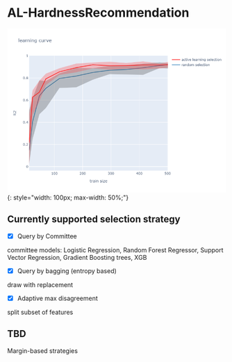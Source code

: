 # AL-HardnessRecommendation

![lc](/lc_1.png)
{: style="width: 100px; max-width: 50%;"}


## Currently supported selection strategy

- [x] Query by Committee

committee models: Logistic Regression, Random Forest Regressor, Support Vector Regression, Gradient Boosting trees, XGB

- [x] Query by bagging (entropy based)

draw with replacement

- [x] Adaptive max disagreement

split subset of features

## TBD

Margin-based strategies
